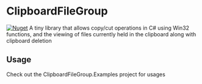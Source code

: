 # ClipboardFileGroup
[![Nuget](https://img.shields.io/nuget/v/ClipboardFileGroup?logo=NuGet)](https://www.nuget.org/packages/ClipboardFileGroup/)
A tiny library that allows copy/cut operations in C# using Win32 functions, and the viewing of files currently held in the clipboard along with clipboard deletion

## Usage
Check out the ClipboardFileGroup.Examples project for usages
